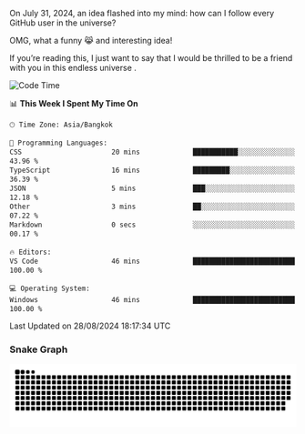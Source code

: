 On July 31, 2024, an idea flashed into my mind: how can I follow every GitHub user in the universe?

OMG, what a funny 😹 and interesting idea!

If you’re reading this, I just want to say that I would be thrilled to be a friend with you in this endless universe . 


<!--START_SECTION:waka-->
![Code Time](http://img.shields.io/badge/Code%20Time-8%20hrs%2013%20mins-blue)

📊 **This Week I Spent My Time On** 

```text
🕑︎ Time Zone: Asia/Bangkok

💬 Programming Languages: 
CSS                      20 mins             ███████████░░░░░░░░░░░░░░   43.96 % 
TypeScript               16 mins             █████████░░░░░░░░░░░░░░░░   36.39 % 
JSON                     5 mins              ███░░░░░░░░░░░░░░░░░░░░░░   12.18 % 
Other                    3 mins              ██░░░░░░░░░░░░░░░░░░░░░░░   07.22 % 
Markdown                 0 secs              ░░░░░░░░░░░░░░░░░░░░░░░░░   00.17 % 

🔥 Editors: 
VS Code                  46 mins             █████████████████████████   100.00 % 

💻 Operating System: 
Windows                  46 mins             █████████████████████████   100.00 % 
```


 Last Updated on 28/08/2024 18:17:34 UTC
<!--END_SECTION:waka-->

### Snake Graph
![snake graph](https://github.com/tqlucitvn/tqlucitvn/blob/snake-graph-output/github-contribution-grid-snake.svg)
